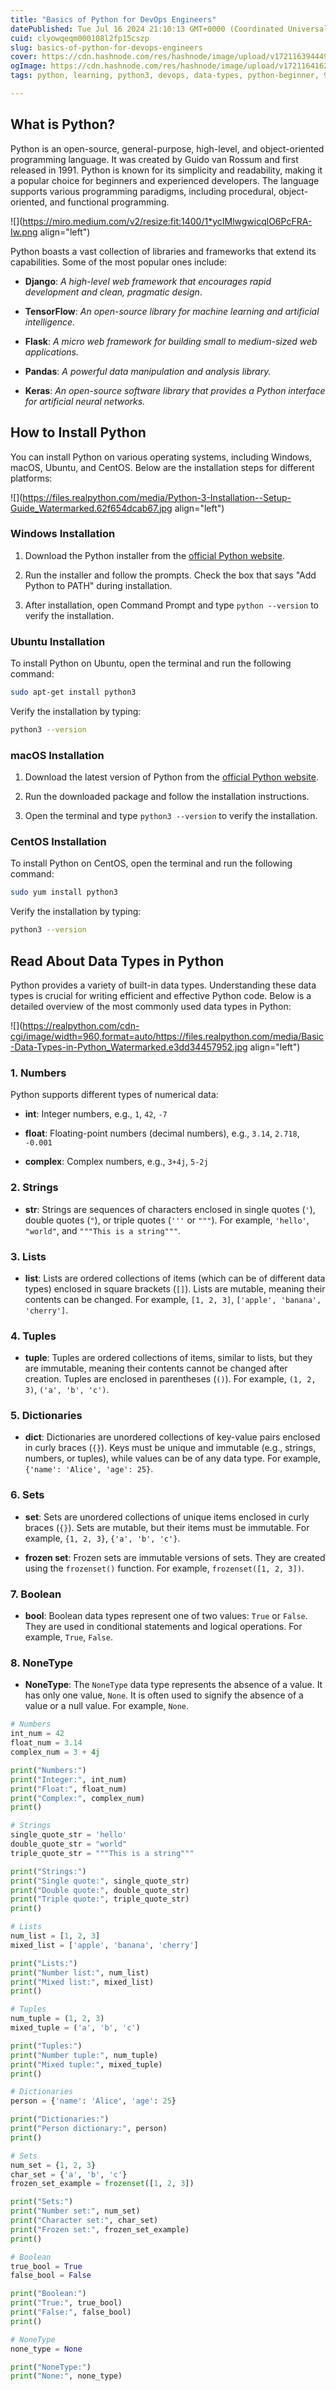 ```yaml
---
title: "Basics of Python for DevOps Engineers"
datePublished: Tue Jul 16 2024 21:10:13 GMT+0000 (Coordinated Universal Time)
cuid: clyowqeqm000108l2fp15cszp
slug: basics-of-python-for-devops-engineers
cover: https://cdn.hashnode.com/res/hashnode/image/upload/v1721163944497/b91aabbc-a073-45ef-b6f6-8f49fd8fd5f8.png
ogImage: https://cdn.hashnode.com/res/hashnode/image/upload/v1721164162658/c9a270ed-68bd-446a-9994-6b769d7de835.png
tags: python, learning, python3, devops, data-types, python-beginner, 90daysofdevops, trainwithshubham

---
```


## What is Python?

Python is an open-source, general-purpose, high-level, and object-oriented programming language. It was created by Guido van Rossum and first released in 1991. Python is known for its simplicity and readability, making it a popular choice for beginners and experienced developers. The language supports various programming paradigms, including procedural, object-oriented, and functional programming.

![](https://miro.medium.com/v2/resize:fit:1400/1*ycIMlwgwicqlO6PcFRA-Iw.png align="left")

Python boasts a vast collection of libraries and frameworks that extend its capabilities. Some of the most popular ones include:

* **Django**: *A high-level web framework that encourages rapid development and clean, pragmatic design*.
    
* **TensorFlow**: *An open-source library for machine learning and artificial intelligence.*
    
* **Flask**: *A micro web framework for building small to medium-sized web applications.*
    
* **Pandas**: *A powerful data manipulation and analysis library.*
    
* **Keras**: *An open-source software library that provides a Python interface for artificial neural networks.*
    

## How to Install Python

You can install Python on various operating systems, including Windows, macOS, Ubuntu, and CentOS. Below are the installation steps for different platforms:

![](https://files.realpython.com/media/Python-3-Installation--Setup-Guide_Watermarked.62f654dcab67.jpg align="left")

### Windows Installation

1. Download the Python installer from the [official Python website](https://www.python.org/downloads/).
    
2. Run the installer and follow the prompts. Check the box that says "Add Python to PATH" during installation.
    
3. After installation, open Command Prompt and type `python --version` to verify the installation.
    

### Ubuntu Installation

To install Python on Ubuntu, open the terminal and run the following command:

```bash
sudo apt-get install python3
```

Verify the installation by typing:

```bash
python3 --version
```

### macOS Installation

1. Download the latest version of Python from the [official Python website](https://www.python.org/downloads/macos/).
    
2. Run the downloaded package and follow the installation instructions.
    
3. Open the terminal and type `python3 --version` to verify the installation.
    

### CentOS Installation

To install Python on CentOS, open the terminal and run the following command:

```bash
sudo yum install python3
```

Verify the installation by typing:

```bash
python3 --version
```

## Read About Data Types in Python

Python provides a variety of built-in data types. Understanding these data types is crucial for writing efficient and effective Python code. Below is a detailed overview of the most commonly used data types in Python:

![](https://realpython.com/cdn-cgi/image/width=960,format=auto/https://files.realpython.com/media/Basic-Data-Types-in-Python_Watermarked.e3dd34457952.jpg align="left")

### 1\. Numbers

Python supports different types of numerical data:

* **int**: Integer numbers, e.g., `1`, `42`, `-7`
    
* **float**: Floating-point numbers (decimal numbers), e.g., `3.14`, `2.718`, `-0.001`
    
* **complex**: Complex numbers, e.g., `3+4j`, `5-2j`
    

### 2\. Strings

* **str**: Strings are sequences of characters enclosed in single quotes (`'`), double quotes (`"`), or triple quotes (`'''` or `"""`). For example, `'hello'`, `"world"`, and `"""This is a string"""`.
    

### 3\. Lists

* **list**: Lists are ordered collections of items (which can be of different data types) enclosed in square brackets (`[]`). Lists are mutable, meaning their contents can be changed. For example, `[1, 2, 3]`, `['apple', 'banana', 'cherry']`.
    

### 4\. Tuples

* **tuple**: Tuples are ordered collections of items, similar to lists, but they are immutable, meaning their contents cannot be changed after creation. Tuples are enclosed in parentheses (`()`). For example, `(1, 2, 3)`, `('a', 'b', 'c')`.
    

### 5\. Dictionaries

* **dict**: Dictionaries are unordered collections of key-value pairs enclosed in curly braces (`{}`). Keys must be unique and immutable (e.g., strings, numbers, or tuples), while values can be of any data type. For example, `{'name': 'Alice', 'age': 25}`.
    

### 6\. Sets

* **set**: Sets are unordered collections of unique items enclosed in curly braces (`{}`). Sets are mutable, but their items must be immutable. For example, `{1, 2, 3}`, `{'a', 'b', 'c'}`.
    
* **frozen set**: Frozen sets are immutable versions of sets. They are created using the `frozenset()` function. For example, `frozenset([1, 2, 3])`.
    

### 7\. Boolean

* **bool**: Boolean data types represent one of two values: `True` or `False`. They are used in conditional statements and logical operations. For example, `True`, `False`.
    

### 8\. NoneType

* **NoneType**: The `NoneType` data type represents the absence of a value. It has only one value, `None`. It is often used to signify the absence of a value or a null value. For example, `None`.
    

```python
# Numbers
int_num = 42
float_num = 3.14
complex_num = 3 + 4j

print("Numbers:")
print("Integer:", int_num)
print("Float:", float_num)
print("Complex:", complex_num)
print()

# Strings
single_quote_str = 'hello'
double_quote_str = "world"
triple_quote_str = """This is a string"""

print("Strings:")
print("Single quote:", single_quote_str)
print("Double quote:", double_quote_str)
print("Triple quote:", triple_quote_str)
print()

# Lists
num_list = [1, 2, 3]
mixed_list = ['apple', 'banana', 'cherry']

print("Lists:")
print("Number list:", num_list)
print("Mixed list:", mixed_list)
print()

# Tuples
num_tuple = (1, 2, 3)
mixed_tuple = ('a', 'b', 'c')

print("Tuples:")
print("Number tuple:", num_tuple)
print("Mixed tuple:", mixed_tuple)
print()

# Dictionaries
person = {'name': 'Alice', 'age': 25}

print("Dictionaries:")
print("Person dictionary:", person)
print()

# Sets
num_set = {1, 2, 3}
char_set = {'a', 'b', 'c'}
frozen_set_example = frozenset([1, 2, 3])

print("Sets:")
print("Number set:", num_set)
print("Character set:", char_set)
print("Frozen set:", frozen_set_example)
print()

# Boolean
true_bool = True
false_bool = False

print("Boolean:")
print("True:", true_bool)
print("False:", false_bool)
print()

# NoneType
none_type = None

print("NoneType:")
print("None:", none_type)
```